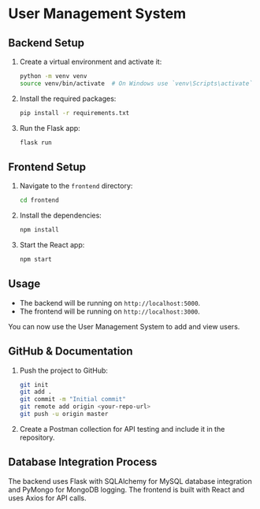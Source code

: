 # User Management System

## Backend Setup

1. Create a virtual environment and activate it:
   ```sh
   python -m venv venv
   source venv/bin/activate  # On Windows use `venv\Scripts\activate`
   ```

2. Install the required packages:
   ```sh
   pip install -r requirements.txt
   ```

3. Run the Flask app:
   ```sh
   flask run
   ```

## Frontend Setup

1. Navigate to the `frontend` directory:
   ```sh
   cd frontend
   ```

2. Install the dependencies:
   ```sh
   npm install
   ```

3. Start the React app:
   ```sh
   npm start
   ```

## Usage

- The backend will be running on `http://localhost:5000`.
- The frontend will be running on `http://localhost:3000`.

You can now use the User Management System to add and view users.

## GitHub & Documentation

1. Push the project to GitHub:
   ```sh
   git init
   git add .
   git commit -m "Initial commit"
   git remote add origin <your-repo-url>
   git push -u origin master
   ```

2. Create a Postman collection for API testing and include it in the repository.

## Database Integration Process

The backend uses Flask with SQLAlchemy for MySQL database integration and PyMongo for MongoDB logging. The frontend is built with React and uses Axios for API calls.
